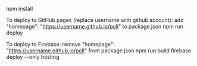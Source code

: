 npm install

To deploy to GitHub pages (replace username with github account):
add "homepage": "https://username.github.io/poll" to package.json
npm run deploy

To deploy to Firebase:
remove "homepage": "https://username.github.io/poll" from package.json
npm run build
firebase deploy --only hosting